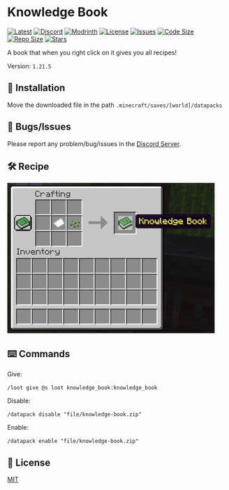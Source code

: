 # Knowledge Book

[![Latest](https://img.shields.io/github/v/release/lullaby6/knowledge-book-data-pack?color=blueviolet&logo=github)](https://github.com/lullaby6/knowledge-book-data-pack/releases)
[![Discord](https://img.shields.io/discord/1327308441324097681?label=discord&color=blue&logo=discord)](https://discord.gg/5UdcDa5xNC) 
[![Modrinth](https://img.shields.io/modrinth/dt/knowledge-book?label=modrinth&logo=modrinth)](https://modrinth.com/datapack/lullaby-knowledge-book)
[![License](https://img.shields.io/badge/license-mit-green)](https://github.com/lullaby6/knowledge-book-data-pack/blob/main/LICENSE) 
[![Issues](https://img.shields.io/github/issues/lullaby6/knowledge-book-data-pack?color=orange&logo=github)](https://github.com/lullaby6/knowledge-book-data-pack/issues)
[![Code Size](https://img.shields.io/github/languages/code-size/lullaby6/knowledge-book-data-pack?color=purple&logoColor=white)](https://github.com/lullaby6/knowledge-book-data-pack)
[![Repo Size](https://img.shields.io/github/repo-size/lullaby6/knowledge-book-data-pack?logo=dropbox&color=red)](https://github.com/lullaby6/knowledge-book-data-pack)
[![Stars](https://img.shields.io/github/stars/lullaby6/knowledge-book-data-pack?logo=github&color=yellow)](https://github.com/lullaby6/knowledge-book-data-pack/stargazers)

A book that when you right click on it gives you all recipes!

Version: `1.21.5`

## 📂 Installation

Move the downloaded file in the path `.minecraft/saves/[world]/datapacks`

## 👾 Bugs/Issues

Please report any problem/bug/issues in the [Discord Server](https://discord.gg/5UdcDa5xNC).

## 🛠️ Recipe

![recipe](https://raw.githubusercontent.com/lullaby6/knowledge-book-data-pack/refs/heads/main/images/recipe.png)

## ⌨️ Commands

Give:

```mcfunction
/loot give @s loot knowledge_book:knowledge_book
```

Disable:

```mcfunction
/datapack disable "file/knowledge-book.zip"
```

Enable:

```mcfunction
/datapack enable "file/knowledge-book.zip"
```

## 🪪 License

[MIT](https://github.com/lullaby6/knowledge-book-data-pack/blob/main/LICENSE)